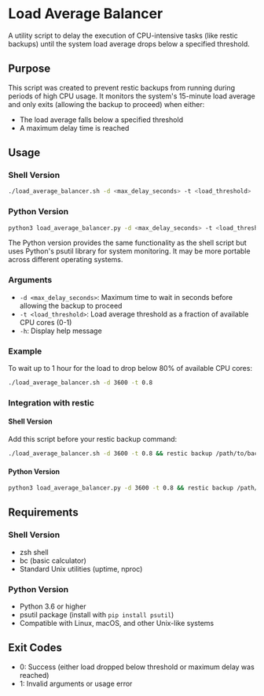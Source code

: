 # Load Average Balancer

A utility script to delay the execution of CPU-intensive tasks (like restic backups) until the system load average drops below a specified threshold.

## Purpose

This script was created to prevent restic backups from running during periods of high CPU usage. It monitors the system's 15-minute load average and only exits (allowing the backup to proceed) when either:
- The load average falls below a specified threshold
- A maximum delay time is reached

## Usage

### Shell Version
```bash
./load_average_balancer.sh -d <max_delay_seconds> -t <load_threshold>
```

### Python Version
```bash
python3 load_average_balancer.py -d <max_delay_seconds> -t <load_threshold>
```

The Python version provides the same functionality as the shell script but uses Python's psutil library for system monitoring. It may be more portable across different operating systems.

### Arguments

- `-d <max_delay_seconds>`: Maximum time to wait in seconds before allowing the backup to proceed
- `-t <load_threshold>`: Load average threshold as a fraction of available CPU cores (0-1)
- `-h`: Display help message

### Example

To wait up to 1 hour for the load to drop below 80% of available CPU cores:

```bash
./load_average_balancer.sh -d 3600 -t 0.8
```

### Integration with restic

#### Shell Version
Add this script before your restic backup command:

```bash
./load_average_balancer.sh -d 3600 -t 0.8 && restic backup /path/to/backup
```

#### Python Version
```bash
python3 load_average_balancer.py -d 3600 -t 0.8 && restic backup /path/to/backup
```

## Requirements

### Shell Version
- zsh shell
- bc (basic calculator)
- Standard Unix utilities (uptime, nproc)

### Python Version
- Python 3.6 or higher
- psutil package (install with `pip install psutil`)
- Compatible with Linux, macOS, and other Unix-like systems

## Exit Codes

- 0: Success (either load dropped below threshold or maximum delay was reached)
- 1: Invalid arguments or usage error

